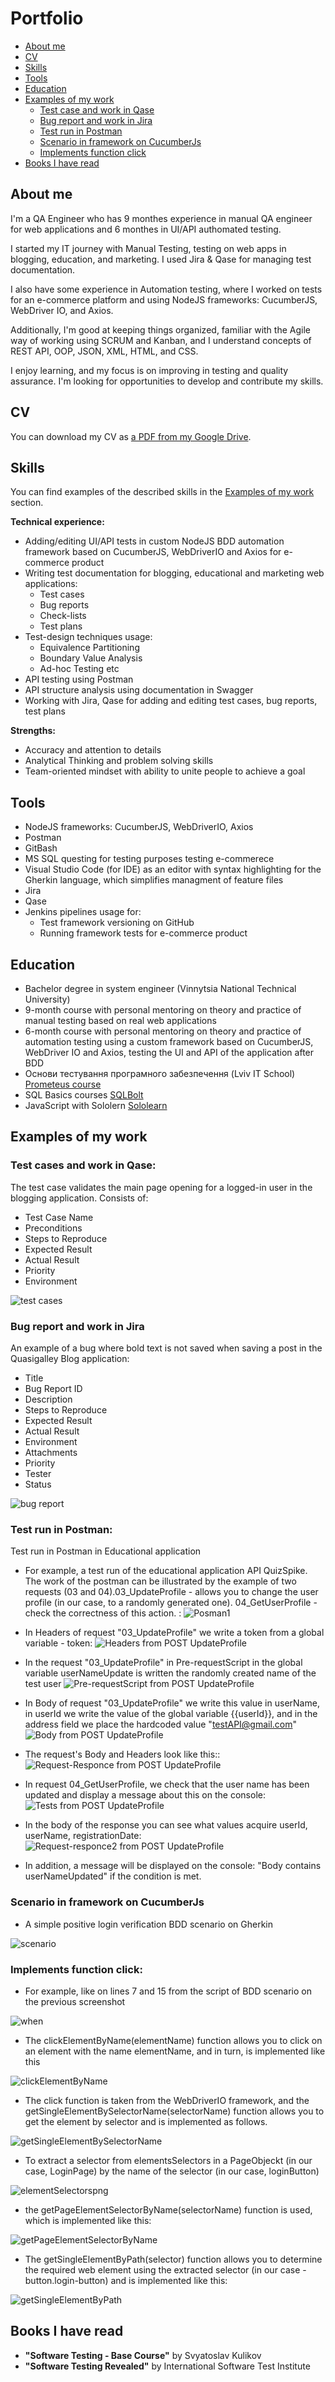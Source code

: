 # Portfolio
- [About me](#about-me)
- [CV](#cv)
- [Skills](#skills)
- [Tools](#tools)
- [Education](#education)
- [Examples of my work](#examples-of-my-work)
  * [Test case and work in Qase](#test-case-and-work-in-Qase)
  * [Bug report and work in Jira](#bug-report-and-work-in-jira)
  * [Test run in Postman](#test-run-in-Postman)
  * [Scenario in framework on CucumberJs](#scenario-in-framework-on-cucumberjs)
  * [Implements function click](#implements-function-click)
- [Books I have read](#books-i-have-read)

## About me

I'm a QA Engineer who has 9 monthes experience in manual QA engineer for web applications and 6 monthes in UI/API authomated testing. 

I started my IT journey with Manual Testing, testing on web apps in blogging, education, and marketing. I used Jira & Qase for managing test documentation.

I also have some experience in Automation testing, where I worked on tests for an e-commerce platform and using NodeJS frameworks: CucumberJS, WebDriver IO, and Axios.

Additionally, I'm good at keeping things organized, familiar with the Agile way of working using SCRUM and Kanban, and I understand concepts of REST API, OOP, JSON, XML, HTML, and CSS.

I enjoy learning, and my focus is on improving in testing and quality assurance. I'm looking for opportunities to develop and contribute my skills.

## CV
You can download my CV as [a PDF from my Google Drive](CV.pdf).

## Skills

You can find examples of the described skills in the [Examples of my work](#examples-of-my-work) section.

__Technical experience:__
- Adding/editing UI/API tests in custom NodeJS BDD automation framework based on CucumberJS, WebDriverIO and Axios for e-commerce product
- Writing test documentation for blogging, educational and marketing web applications:
   * Test cases
   * Bug reports
   * Check-lists
   * Test plans
- Test-design techniques usage:
   * Equivalence Partitioning
   * Boundary Value Analysis
   * Ad-hoc Testing etc
- API testing using Postman
- API structure analysis using documentation in Swagger
- Working with Jira, Qase for adding and editing test cases, bug reports, test plans
  
__Strengths:__
- Accuracy and attention to details
- Analytical Thinking and problem solving skills
- Team-oriented mindset with ability to unite people to achieve a goal

## Tools

- NodeJS frameworks: CucumberJS, WebDriverIO, Axios
- Postman
- GitBash
- MS SQL questing for testing purposes testing e-commerece
- Visual Studio Code (for IDE) as an editor with syntax highlighting for the Gherkin        language, which simplifies managment of feature files  
- Jira
- Qase
- Jenkins pipelines usage for:
   * Test framework versioning on GitHub
   * Running framework  tests for e-commerce product

## Education
  
- Bachelor degree in system engineer (Vinnytsia National Technical University)
- 9-month course with personal mentoring on theory and practice of manual testing based on real web applications
- 6-month course with personal mentoring  on theory and practice of automation testing using a custom framework based on CucumberJS, WebDriver IO and Axios, testing the UI and API of the application after BDD
- Основи тестування програмного забезпечення (Lviv IT School) [Prometeus course](https://prometheus.org.ua/course/course-v1:LITS+115+2017_T4)
- SQL Basics courses [SQLBolt](https://sqlbolt.com/) 
- JavaScript with Sololern [Sololearn](https://www.sololearn.com/en/learn/languages/javascript)

## Examples of my work

### Test cases and work in Qase: 
   
The test case validates the main page opening for a logged-in user in the blogging application. Consists of:
   * Test Case Name  
   * Preconditions
   * Steps to Reproduce
   * Expected Result
   * Actual Result
   * Priority
   * Environment
 
![test cases](images/Qase.gif)

### Bug report and work in Jira

An example of a bug where bold text is not saved when saving a post in the Quasigalley Blog application:
   * Title
   * Bug Report ID
   * Description
   * Steps to Reproduce
   * Expected Result
   * Actual Result
   * Environment
   * Attachments 
   * Priority
   * Tester
   * Status

![bug report](images/Jira.gif)


### Test run in Postman:

 Test run in Postman in Educational application

   * For example, a test run of the educational application API QuizSpike. The work of the postman can be illustrated by the example of two requests (03 and 04).03_UpdateProfile - allows you to change the user profile (in our case, to a randomly generated one). 04_GetUserProfile - check the correctness of this action. :
![Posman1](images/TestRun.png)

   *  In Headers of request "03_UpdateProfile"   we write a token from a global variable - token:
![Headers from POST UpdateProfile](images/Headers.png)

   *  In the request "03_UpdateProfile"  in Pre-requestScript in the global variable userNameUpdate is written the randomly created name of the test user
![Pre-requestScript from POST UpdateProfile](images/Pre-requestScript.png)

   *  In Body of request "03_UpdateProfile"   we write this value in userName, in userId we write the value of the global variable {{userId}}, and in the address field we place the hardcoded value "testAPI@gmail.com"
![Body from POST UpdateProfile](images/Body.png)

   *  The request's Body and Headers look like this::
![Request-Responce from POST UpdateProfile](images/Request-Responce.png)
 
   *  In  request 04_GetUserProfile, we check that the user name has been updated and display a message about this on the console:
![Tests from POST UpdateProfile](images/Tests.png) 
 
   *  In the body of the response you can see what values  acquire userId, userName, registrationDate:
![Request-responce2 from POST UpdateProfile](images/Request-responce2.png)

   *  In addition, a message will be displayed on the console: "Body contains userNameUpdated" if the condition is met.
 

### Scenario in framework on CucumberJs

- A simple positive login verification BDD scenario on Gherkin 

![scenario](images/VSCLoginFeature1.png)
 
 
### Implements function click:

- For example, like on lines 7 and 15 from the script of BDD scenario on the previous screenshot

![when](images/When.png)

- The clickElementByName(elementName) function allows you to click on an element with the name elementName, and in turn, is implemented like this

![clickElementByName](images/clickElementByName.png)

- The click function is taken from the WebDriverIO framework, and the getSingleElementBySelectorName(selectorName) function allows you to get the element by selector and is implemented as follows.

![getSingleElementBySelectorName](images/GetSingleElementBySelectorName.png)

- To extract a selector from elementsSelectors in a PageObjeckt (in our case, LoginPage) by the name of the selector (in our case, loginButton)

![elementSelectorspng](images/elementSelectorspng.png)

- the getPageElementSelectorByName(selectorName) function is used, which is implemented like this:

![getPageElementSelectorByName](images/getPageElementSelectorByName.png)

- The getSingleElementByPath(selector) function allows you to determine the required web element using the extracted selector (in our case - button.login-button) and is implemented like this:

![getSingleElementByPath](images/GetSingleElementByPath.png)


## Books I have read

  * __"Software Testing - Base Course"__ by Svyatoslav Kulikov 
  * __"Software Testing Revealed"__  by International Software Test Institute